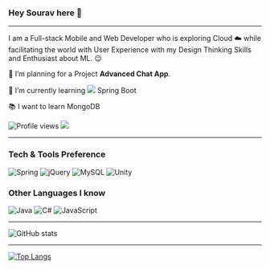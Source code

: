 ### Hey Sourav here 👋

---

I am a Full-stack Mobile and Web Developer who is exploring Cloud :cloud: while facilitating the world with User Experience with my Design Thinking Skills and Enthusiast about ML. :wink:
 
 🌱 I’m planning for a Project **Advanced Chat App**.
 
 🌱 I’m currently learning <img src="http://img.shields.io/badge/-4285F4?style=flat&logo=spring&logoColor=white"> Spring Boot
 
 :books: I want to learn MongoDB
 
 
 


![Profile views](https://gpvc.arturio.dev/Mduzgunn)  <img src="https://img.shields.io/github/followers/Mduzgunn?label=Follow" style=" float:left, margin-right:10px" />


---


### Tech & Tools Preference

<img alt="Spring" src="https://img.shields.io/badge/spring-%236DB33F.svg?&style=for-the-badge&logo=spring&logoColor=white"/> <img alt="jQuery" src="https://img.shields.io/badge/jquery-%230769AD.svg?&style=for-the-badge&logo=jquery&logoColor=white"/> <img alt="MySQL" src="https://img.shields.io/badge/mysql-%2300f.svg?&style=for-the-badge&logo=mysql&logoColor=white"/> <img alt="Unity" src="https://img.shields.io/badge/unity-%23000000.svg?&style=for-the-badge&logo=unity&logoColor=white"/>


### Other Languages I know
<img alt="Java" src="https://img.shields.io/badge/java-%23ED8B00.svg?&style=for-the-badge&logo=java&logoColor=white"/> <img alt="C#" src="https://img.shields.io/badge/c%23-%23239120.svg?&style=for-the-badge&logo=c-sharp&logoColor=white"/> <img alt="JavaScript" src="https://img.shields.io/badge/javascript-%23323330.svg?&style=for-the-badge&logo=javascript&logoColor=%23F7DF1E"/>


---

![GitHub stats](https://github-readme-stats.vercel.app/api?username=Mduzgunn&theme=highcontrast&show_icons=true)



---

[![Top Langs](https://github-readme-stats.vercel.app/api/top-langs/?username=Mduzgunn&layout=compact)](https://github.com/anuraghazra/github-readme-stats)




